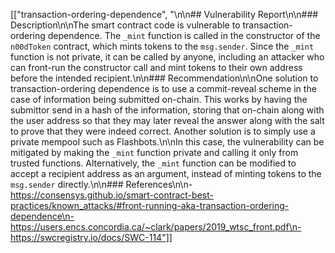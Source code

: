 [["transaction-ordering-dependence", "\n\n## Vulnerability Report\n\n### Description\n\nThe smart contract code is vulnerable to transaction-ordering dependence. The `_mint` function is called in the constructor of the `n00dToken` contract, which mints tokens to the `msg.sender`. Since the `_mint` function is not private, it can be called by anyone, including an attacker who can front-run the constructor call and mint tokens to their own address before the intended recipient.\n\n### Recommendation\n\nOne solution to transaction-ordering dependence is to use a commit-reveal scheme in the case of information being submitted on-chain. This works by having the submittor send in a hash of the information, storing that on-chain along with the user address so that they may later reveal the answer along with the salt to prove that they were indeed correct. Another solution is to simply use a private mempool such as Flashbots.\n\nIn this case, the vulnerability can be mitigated by making the `_mint` function private and calling it only from trusted functions. Alternatively, the `_mint` function can be modified to accept a recipient address as an argument, instead of minting tokens to the `msg.sender` directly.\n\n### References\n\n- https://consensys.github.io/smart-contract-best-practices/known_attacks/#front-running-aka-transaction-ordering-dependence\n- https://users.encs.concordia.ca/~clark/papers/2019_wtsc_front.pdf\n- https://swcregistry.io/docs/SWC-114"]]